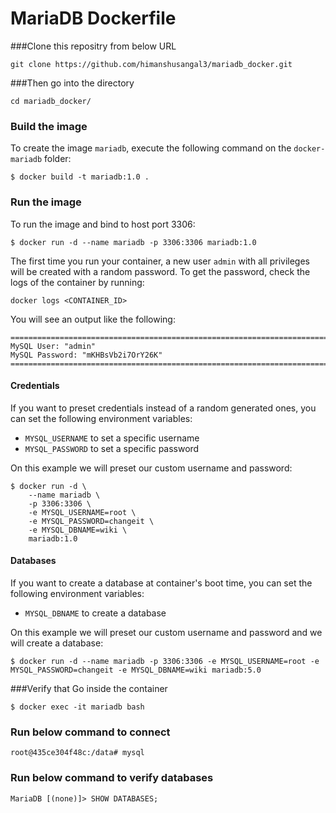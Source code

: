 # MariaDB Dockerfile

###Clone this repositry from below URL

```
git clone https://github.com/himanshusangal3/mariadb_docker.git
```
###Then go into the directory
```
cd mariadb_docker/
```

### Build the image

To create the image `mariadb`, execute the following command on the `docker-mariadb` folder:

```
$ docker build -t mariadb:1.0 .
```


### Run the image

To run the image and bind to host port 3306:

```
$ docker run -d --name mariadb -p 3306:3306 mariadb:1.0
```

The first time you run your container, a new user `admin` with all privileges will be created with a random password.
To get the password, check the logs of the container by running:

```
docker logs <CONTAINER_ID>
```

You will see an output like the following:

```
========================================================================
MySQL User: "admin"
MySQL Password: "mKHBsVb2i7OrY26K"
========================================================================
```

#### Credentials

If you want to preset credentials instead of a random generated ones, you can set the following environment
variables:

* `MYSQL_USERNAME` to set a specific username
* `MYSQL_PASSWORD` to set a specific password

On this example we will preset our custom username and password:

```
$ docker run -d \
    --name mariadb \
    -p 3306:3306 \
    -e MYSQL_USERNAME=root \
    -e MYSQL_PASSWORD=changeit \
    -e MYSQL_DBNAME=wiki \
    mariadb:1.0
```

#### Databases

If you want to create a database at container's boot time, you can set the following environment variables:

* `MYSQL_DBNAME` to create a database

On this example we will preset our custom username and password and we will create a database:

```
$ docker run -d --name mariadb -p 3306:3306 -e MYSQL_USERNAME=root -e MYSQL_PASSWORD=changeit -e MYSQL_DBNAME=wiki mariadb:5.0
```

###Verify that Go inside the container
```
$ docker exec -it mariadb bash
```

### Run below command to connect
```
root@435ce304f48c:/data# mysql
```

### Run below command to verify databases
```
MariaDB [(none)]> SHOW DATABASES;
```

